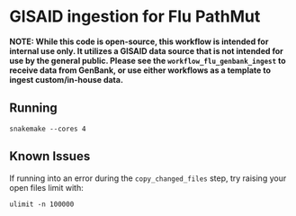 # GISAID ingestion for Flu PathMut

**NOTE: While this code is open-source, this workflow is intended for internal use only. It utilizes a GISAID data source that is not intended for use by the general public. Please see the `workflow_flu_genbank_ingest` to receive data from GenBank, or use either workflows as a template to ingest custom/in-house data.**

## Running

```
snakemake --cores 4
```

## Known Issues

If running into an error during the `copy_changed_files` step, try raising your open files limit with:

```
ulimit -n 100000
```

